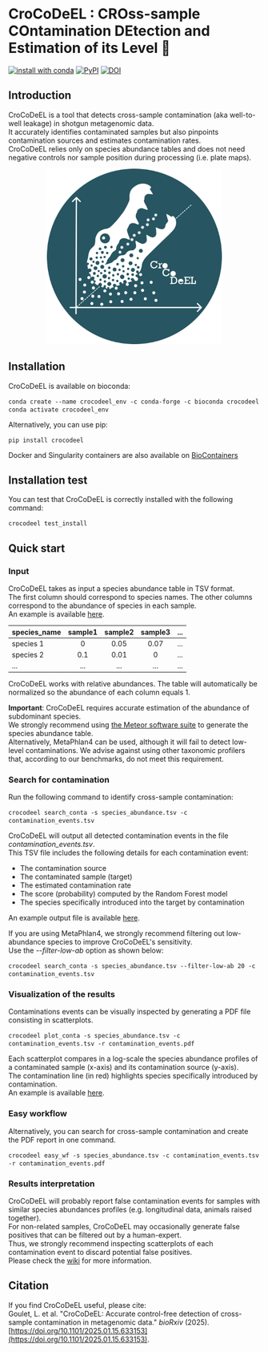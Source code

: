 #  CroCoDeEL : **CRO**ss-sample **CO**ntamination **DE**tection and **E**stimation of its **L**evel 🐊

[![install with conda](https://img.shields.io/conda/vn/bioconda/crocodeel?color=green&label=bioconda%2Fcrocodeel&logo=anaconda)](https://anaconda.org/bioconda/crocodeel)
[![PyPI](https://img.shields.io/pypi/v/crocodeel?label=pypi%20package)](https://pypi.org/project/crocodeel/)
[![DOI](https://zenodo.org/badge/DOI/10.5281/zenodo.14708155.svg)](https://doi.org/10.5281/zenodo.14708155)

## Introduction

CroCoDeEL is a tool that detects cross-sample contamination (aka well-to-well leakage) in shotgun metagenomic data.\
It accurately identifies contaminated samples but also pinpoints contamination sources and estimates contamination rates.\
CroCoDeEL relies only on species abundance tables and does not need negative controls nor sample position during processing (i.e. plate maps).

<p align="center">
  <img src="docs/logos/logo.webp" width="350" height="350" alt="logo">
</p>

## Installation

CroCoDeEL is available on bioconda:
```
conda create --name crocodeel_env -c conda-forge -c bioconda crocodeel
conda activate crocodeel_env
```

Alternatively, you can use pip:
```
pip install crocodeel
```

Docker and Singularity containers are also available on [BioContainers](https://biocontainers.pro/tools/crocodeel)

## Installation test

You can test that CroCoDeEL is correctly installed with the following command:
```
crocodeel test_install
```

## Quick start
### Input
CroCoDeEL takes as input a species abundance table in TSV format.\
The first column should correspond to species names. The other columns correspond to the abundance of species in each sample.\
An example is available [here](crocodeel/test_data/mgs_profiles_test.tsv).

|   species_name  | sample1 | sample2 | sample3 |    ...   | 
|:----------------|:-------:|:-------:|:-------:|:--------:| 
| species 1       |   0     |  0.05   |   0.07  |    ...   | 
| species 2       |   0.1   |  0.01   |   0     |    ...   | 
|       ...       |   ...   |   ...   |   ...   |    ...   | 

CroCoDeEL works with relative abundances.
The table will automatically be normalized so the abundance of each column equals 1.

**Important**: CroCoDeEL requires accurate estimation of the abundance of subdominant species.\
We strongly recommend using [the Meteor software suite](https://github.com/metagenopolis/meteor) to generate the species abundance table.\
Alternatively, MetaPhlan4 can be used, although it will fail to detect low-level contaminations.
We advise against using other taxonomic profilers that, according to our benchmarks, do not meet this requirement.

### Search for contamination
Run the following command to identify cross-sample contamination:
```
crocodeel search_conta -s species_abundance.tsv -c contamination_events.tsv
```
CroCoDeEL will output all detected contamination events in the file _contamination_events.tsv_.\
This TSV file includes the following details for each contamination event:
- The contamination source
- The contaminated sample (target)
- The estimated contamination rate
- The score (probability) computed by the Random Forest model
- The species specifically introduced into the target by contamination

An example output file is available [here](crocodeel/test_data/results/contamination_events.tsv).

If you are using MetaPhlan4, we strongly recommend filtering out low-abundance species to improve CroCoDeEL's sensitivity.\
Use the _--filter-low-ab_ option as shown below:
```
crocodeel search_conta -s species_abundance.tsv --filter-low-ab 20 -c contamination_events.tsv
```

### Visualization of the results
Contaminations events can be visually inspected by generating a PDF file consisting in scatterplots.
```
crocodeel plot_conta -s species_abundance.tsv -c contamination_events.tsv -r contamination_events.pdf
```
Each scatterplot compares in a log-scale the species abundance profiles of a contaminated sample (x-axis) and its contamination source (y-axis).\
The contamination line (in red) highlights species specifically introduced by contamination.\
An example is available [here](crocodeel/test_data/results/contamination_events.pdf).

### Easy workflow
Alternatively, you can search for cross-sample contamination and create the PDF report in one command.
```
crocodeel easy_wf -s species_abundance.tsv -c contamination_events.tsv -r contamination_events.pdf
```

### Results interpretation
CroCoDeEL will probably report false contamination events for samples with similar species abundances profiles (e.g. longitudinal data, animals raised together).\
For non-related samples, CroCoDeEL may occasionally generate false positives that can be filtered out by a human-expert.\
Thus, we strongly recommend inspecting scatterplots of each contamination event to discard potential false positives.\
Please check the [wiki](https://github.com/metagenopolis/CroCoDeEL/wiki) for more information.

## Citation
If you find CroCoDeEL useful, please cite:\
Goulet, L. et al. "CroCoDeEL: Accurate control-free detection of cross-sample contamination in metagenomic data." *bioRxiv* (2025). [https://doi.org/10.1101/2025.01.15.633153](https://doi.org/10.1101/2025.01.15.633153).